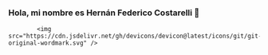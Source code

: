 ### Hola, mi nombre es Hernán Federico Costarelli 👋

<!--
**hernancostarelli/hernancostarelli** is a ✨ _special_ ✨ repository because its `README.md` (this file) appears on your GitHub profile.

Here are some ideas to get you started:

- 🔭 I’m currently working on ...
- 🌱 I’m currently learning ...
- 👯 I’m looking to collaborate on ...
- 🤔 I’m looking for help with ...
- 💬 Ask me about ...
- 📫 How to reach me: ...
- 😄 Pronouns: ...
- ⚡ Fun fact: ...
-->

            <img src="https://cdn.jsdelivr.net/gh/devicons/devicon@latest/icons/git/git-original-wordmark.svg" />
          
